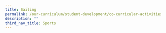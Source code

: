 ```yaml
---
title: Sailing
permalink: /our-curriculum/student-development/co-curricular-activities/sports-games/sailing/
description: ""
third_nav_title: Sports
---
```

